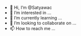 - 👋 Hi, I’m @Satyawac
- 👀 I’m interested in ...
- 🌱 I’m currently learning ...
- 💞️ I’m looking to collaborate on ...
- 📫 How to reach me ...

<!---
Satyawac/Satyawac is a ✨ special ✨ repository because its `README.md` (this file) appears on your GitHub profile.
You can click the Preview link to take a look at your changes.
--->
